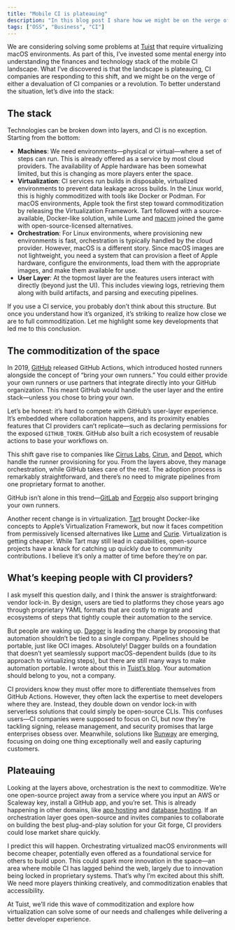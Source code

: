 ```yaml
---
title: "Mobile CI is plateauing"
description: "In this blog post I share how we might be on the verge of a revolution in mobile CI."
tags: ["OSS", "Business", "CI"]
---
```


We are considering solving some problems at [Tuist](https://tuist.dev) that require virtualizing macOS environments. As part of this, I’ve invested some mental energy into understanding the finances and technology stack of the mobile CI landscape. What I’ve discovered is that the landscape is plateauing, CI companies are responding to this shift, and we might be on the verge of either a devaluation of CI companies or a revolution. To better understand the situation, let’s dive into the stack:

## The stack

Technologies can be broken down into layers, and CI is no exception. Starting from the bottom:

- **Machines**: We need environments—physical or virtual—where a set of steps can run. This is already offered as a service by most cloud providers. The availability of Apple hardware has been somewhat limited, but this is changing as more players enter the space.
- **Virtualization**: CI services run builds in disposable, virtualized environments to prevent data leakage across builds. In the Linux world, this is highly commoditized with tools like Docker or Podman. For macOS environments, Apple took the first step toward commoditization by releasing the Virtualization Framework. Tart followed with a source-available, Docker-like solution, while Lume and [macvm](https://github.com/macvmio) joined the game with open-source-licensed alternatives.
- **Orchestration**: For Linux environments, where provisioning new environments is fast, orchestration is typically handled by the cloud provider. However, macOS is a different story. Since macOS images are not lightweight, you need a system that can provision a fleet of Apple hardware, configure the environments, load them with the appropriate images, and make them available for use.
- **User Layer**: At the topmost layer are the features users interact with directly (beyond just the UI). This includes viewing logs, retrieving them along with build artifacts, and parsing and executing pipelines.

If you use a CI service, you probably don’t think about this structure. But once you understand how it’s organized, it’s striking to realize how close we are to full commoditization. Let me highlight some key developments that led me to this conclusion.

## The commoditization of the space

In 2019, [GitHub](https://github.com/) released GitHub Actions, which introduced hosted runners alongside the concept of “bring your own runners.” You could either provide your own runners or use partners that integrate directly into your GitHub organization. This meant GitHub would handle the user layer and the entire stack—unless you chose to bring your own.

Let’s be honest: it’s hard to compete with GitHub’s user-layer experience. It’s embedded where collaboration happens, and its proximity enables features that CI providers can’t replicate—such as declaring permissions for the exposed `GITHUB_TOKEN`. GitHub also built a rich ecosystem of reusable actions to base your workflows on.

This shift gave rise to companies like [Cirrus Labs](https://cirruslabs.org/), [Cirun](https://cirun.io/), and [Depot](https://depot.dev/), which handle the runner provisioning for you. From the layers above, they manage orchestration, while GitHub takes care of the rest. The adoption process is remarkably straightforward, and there’s no need to migrate pipelines from one proprietary format to another.

GitHub isn’t alone in this trend—[GitLab](https://docs.gitlab.com/runner/) and [Forgejo](https://forgejo.org/docs/latest/admin/runner-installation/) also support bringing your own runners.

Another recent change is in virtualization. [Tart](https://github.com/cirruslabs/tart) brought Docker-like concepts to Apple’s Virtualization Framework, but now it faces competition from permissively licensed alternatives like [Lume](https://github.com/trycua/cua) and [Curie](https://github.com/macvmio/curie). Virtualization is getting cheaper. While Tart may still lead in capabilities, open-source projects have a knack for catching up quickly due to community contributions. I believe it’s only a matter of time before they’re on par.

## What’s keeping people with CI providers?

I ask myself this question daily, and I think the answer is straightforward: vendor lock-in. By design, users are tied to platforms they chose years ago through proprietary YAML formats that are costly to migrate and ecosystems of steps that tightly couple their automation to the service.

But people are waking up. [Dagger](https://dagger.io/) is leading the charge by proposing that automation shouldn’t be tied to a single company. Pipelines should be portable, just like OCI images. Absolutely! Dagger builds on a foundation that doesn’t yet seamlessly support macOS-dependent builds (due to its approach to virtualizing steps), but there are still many ways to make automation portable. I wrote about this in [Tuist’s blog](https://tuist.dev/blog/2025/03/11/own-your-automation). Your automation should belong to you, not a company.

CI providers know they must offer more to differentiate themselves from GitHub Actions. However, they often lack the expertise to meet developers where they are. Instead, they double down on vendor lock-in with serverless solutions that could simply be open-source CLIs. This confuses users—CI companies were supposed to focus on CI, but now they’re tackling signing, release management, and security promises that large enterprises obsess over. Meanwhile, solutions like [Runway](https://www.runway.team/) are emerging, focusing on doing one thing exceptionally well and easily capturing customers.

## Plateauing

Looking at the layers above, orchestration is the next to commoditize. We’re one open-source project away from a service where you input an AWS or Scaleway key, install a GitHub app, and you’re set. This is already happening in other domains, like [app hosting](https://www.coolify.io/) and [database hosting](https://supabase.com/). If an orchestration layer goes open-source and invites companies to collaborate on building the best plug-and-play solution for your Git forge, CI providers could lose market share quickly.

I predict this will happen. Orchestrating virtualized macOS environments will become cheaper, potentially even offered as a foundational service for others to build upon. This could spark more innovation in the space—an area where mobile CI has lagged behind the web, largely due to innovation being locked in proprietary systems. That’s why I’m excited about this shift. We need more players thinking creatively, and commoditization enables that accessibility.

At Tuist, we’ll ride this wave of commoditization and explore how virtualization can solve some of our needs and challenges while delivering a better developer experience.
